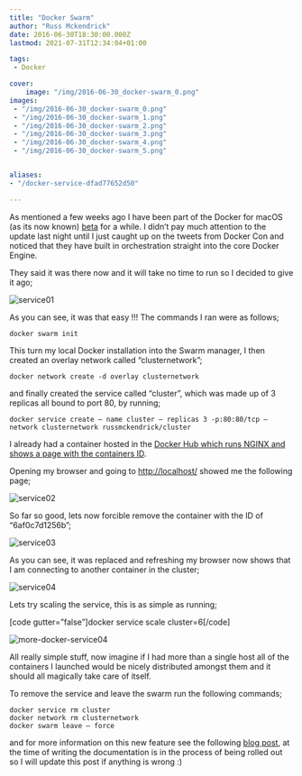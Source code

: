 ```yaml
---
title: "Docker Swarm"
author: "Russ Mckendrick"
date: 2016-06-30T18:30:00.000Z
lastmod: 2021-07-31T12:34:04+01:00

tags:
 - Docker

cover:
    image: "/img/2016-06-30_docker-swarm_0.png" 
images:
 - "/img/2016-06-30_docker-swarm_0.png"
 - "/img/2016-06-30_docker-swarm_1.png"
 - "/img/2016-06-30_docker-swarm_2.png"
 - "/img/2016-06-30_docker-swarm_3.png"
 - "/img/2016-06-30_docker-swarm_4.png"
 - "/img/2016-06-30_docker-swarm_5.png"


aliases:
- "/docker-service-dfad77652d50"

---
```


As mentioned a few weeks ago I have been part of the Docker for macOS (as its now known) [beta](/2016/05/08/docker-mac/) for a while. I didn’t pay much attention to the update last night until I just caught up on the tweets from Docker Con and noticed that they have built in orchestration straight into the core Docker Engine.

They said it was there now and it will take no time to run so I decided to give it ago;

![service01](/img/2016-06-30_docker-swarm_1.png)

As you can see, it was that easy !!! The commands I ran were as follows;

```
docker swarm init
```

This turn my local Docker installation into the Swarm manager, I then created an overlay network called “clusternetwork”;

```
docker network create -d overlay clusternetwork
```

and finally created the service called “cluster”, which was made up of 3 replicas all bound to port 80, by running;

```
docker service create — name cluster — replicas 3 -p:80:80/tcp — network clusternetwork russmckendrick/cluster
```

I already had a container hosted in the [Docker Hub which runs NGINX and shows a page with the containers ID](https://hub.docker.com/r/russmckendrick/cluster/).

Opening my browser and going to [http://localhost/](http://localhost/) showed me the following page;

![service02](/img/2016-06-30_docker-swarm_2.png)

So far so good, lets now forcible remove the container with the ID of “6af0c7d1256b”;

![service03](/img/2016-06-30_docker-swarm_3.png)

As you can see, it was replaced and refreshing my browser now shows that I am connecting to another container in the cluster;

![service04](/img/2016-06-30_docker-swarm_4.png)

Lets try scaling the service, this is as simple as running;

[code gutter=”false”]docker service scale cluster=6[/code]

![more-docker-service04](/img/2016-06-30_docker-swarm_5.png)

All really simple stuff, now imagine if I had more than a single host all of the containers I launched would be nicely distributed amongst them and it should all magically take care of itself.

To remove the service and leave the swarm run the following commands;

```
docker service rm cluster
docker network rm clusternetwork
docker swarm leave — force
```

and for more information on this new feature see the following [blog post](https://blog.docker.com/2016/06/docker-1-12-built-in-orchestration/), at the time of writing the documentation is in the process of being rolled out so I will update this post if anything is wrong :)
